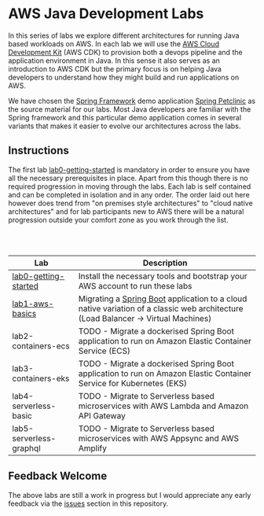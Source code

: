 # AWS Java Development Labs

In this series of labs we explore different architectures for running 
Java based workloads on AWS. In each lab we will use the [AWS Cloud
Development Kit](https://github.com/awslabs/aws-cdk) (AWS CDK) to provision both a devops pipeline and 
the application environment in Java. In this sense it also serves as an
introduction to AWS CDK but the primary focus is on helping Java
developers to understand how they might build and run applications on
AWS. 

We have chosen the [Spring Framework](https://spring.io/) demo application [Spring Petclinic](https://github.com/spring-projects/spring-petclinic) as 
the source material for our labs. Most Java developers are familiar with 
the Spring framework and this particular demo application comes in 
several variants that makes it easier to evolve our architectures across
the labs. 

## Instructions

The first lab [lab0-getting-started](lab0-getting-started) is mandatory in 
order to ensure you have all the necessary prerequisites in place. Apart
from this though there is no required progression in moving through the 
labs. Each lab is self contained and can be completed in isolation and
in any order. The order laid out here however does trend from "on 
premises style architectures" to "cloud native architectures" and for 
lab participants new to AWS there will be a natural progression outside 
your comfort zone as you work through the list.

<br/>
<br/>


| Lab | Description |
|-----|-------------|
| [lab0-getting-started](lab0-getting-started) | Install the necessary tools and bootstrap your AWS account to run these labs |
| [lab1-aws-basics](lab1-aws-basics) | Migrating a [Spring Boot](https://spring.io/guides/gs/spring-boot)  application to a cloud native variation of a classic web architecture (Load Balancer -> Virtual Machines) |
| lab2-containers-ecs | TODO - Migrate a dockerised Spring Boot application to run on Amazon Elastic Container Service (ECS) |
| lab3-containers-eks | TODO - Migrate a dockerised Spring Boot application to run on Amazon Elastic Container Service for Kubernetes (EKS) |
| lab4-serverless-basic | TODO - Migrate to Serverless based microservices with AWS Lambda and Amazon API Gateway |
| lab5-serverless-graphql | TODO - Migrate to Serverless based microservices with AWS Appsync and AWS Amplify |


## Feedback Welcome

The above labs are still a work in progress but I would appreciate any 
early feedback via the [issues](https://github.com/jousby/aws-java-appdev-lab/issues) section in this repository.

 
